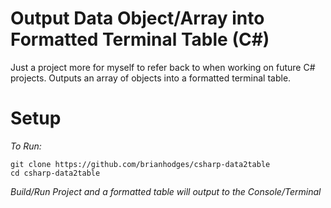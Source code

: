 # Output Data Object/Array into Formatted Terminal Table (C#)
Just a project more for myself to refer back to when working on future C# projects. Outputs an array of objects into a formatted terminal table.

# Setup
*To Run:*
  ```
  git clone https://github.com/brianhodges/csharp-data2table
  cd csharp-data2table
  ```
*Build/Run Project and a formatted table will output to the Console/Terminal* 
